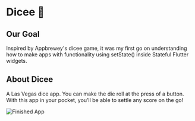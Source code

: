 

# Dicee 🎲

## Our Goal

Inspired by Appbrewey's dicee game, it was my first go on understanding how to make apps with functionality using setState() inside Stateful Flutter widgets.


## About Dicee

A Las Vegas dice app. You can make the die roll at the press of a button. With this app in your pocket, you’ll be able to settle any score on the go!

![Finished App](https://github.com/londonappbrewery/Images/blob/master/dicee-demo.gif)
